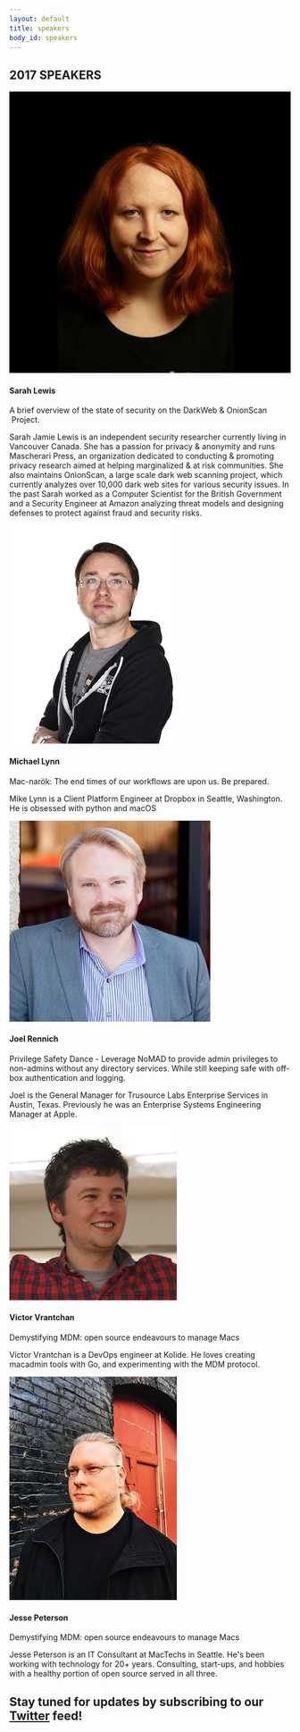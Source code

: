 ```yaml
---
layout: default
title: speakers
body_id: speakers
---
```


## 2017 SPEAKERS ##

<div class="col-xs-12 pull-left thumbnail">
  <img class="vid-thumb" src="/assets/sarah-profile-3.jpg">
  <div class="responsive">
    <h4>Sarah Lewis</h4>
    <p>
      A brief overview of the state of security on the DarkWeb & OnionScan
 Project.
    </p>
    <p class="lead">
      Sarah Jamie Lewis is an independent security researcher currently
living in Vancouver Canada. She has a passion for privacy & anonymity
and runs Mascherari Press, an organization dedicated to conducting &
promoting privacy research aimed at helping marginalized & at
risk communities. She also maintains OnionScan, a large scale dark web
scanning project, which currently analyzes over 10,000 dark web sites
for various security issues. In the past Sarah worked as a Computer
Scientist for the British Government and a Security Engineer at Amazon
analyzing threat models and designing defenses to protect against fraud
and security risks.
    </p>
  </div>
</div>

<div class="col-xs-12 pull-left thumbnail">
  <img class="vid-thumb" src="/assets/Mike_Lynn_frogor_headshot.png">
  <div class="responsive">
    <h4>Michael Lynn</h4>
    <p>
      Mac-narök: The end times of our workflows are upon us. Be prepared. 
    </p>
    <p class="lead">
      Mike Lynn is a Client Platform Engineer at Dropbox in Seattle, Washington. He is obsessed with python and macOS
    </p>
  </div>
</div>

<div class="col-xs-12 pull-left thumbnail">
  <img class="vid-thumb" src="/assets/Joel-Rennich_headshot.jpg">
  <div class="responsive">
    <h4>Joel Rennich</h4>
    <p>
      Privilege Safety Dance - Leverage NoMAD to provide admin privileges to non-admins without any directory services. While still keeping safe with off-box authentication and logging.
    </p>
    <p class="lead">
      Joel is the General Manager for Trusource Labs Enterprise Services in Austin, Texas. Previously he was an Enterprise Systems Engineering Manager at Apple.
    </p>
  </div>
</div>

<div class="col-xs-12 pull-left thumbnail">
  <img class="vid-thumb" src="/assets/Victor_headshot.png">
  <div class="responsive">
    <h4>Victor Vrantchan</h4>
    <p>
      Demystifying MDM: open source endeavours to manage Macs
    </p>
    <p class="lead">
      Victor Vrantchan is a DevOps engineer at Kolide. He loves creating macadmin tools with Go, and experimenting with the MDM protocol. </p>
  </div>
</div>

<div class="col-xs-12 pull-left thumbnail">
  <img class="vid-thumb" src="/assets/Jesse_Peterson.jpg">
  <div class="responsive">
    <h4>Jesse Peterson</h4>
    <p>
      Demystifying MDM: open source endeavours to manage Macs  </p>
    <p class="lead">
      Jesse Peterson is an IT Consultant at MacTechs in Seattle. He's been working with technology for 20+ years. Consulting, start-ups, and hobbies with a healthy portion of open source served in all three.  </p>
  </div>
</div>

## Stay tuned for updates by subscribing to our [Twitter](https://twitter.com/intent/follow?&screen_name=MacDevOpsYVR) feed!
<br>